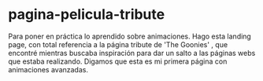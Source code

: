 # pagina-pelicula-tribute
Para poner en práctica lo aprendido sobre animaciones. Hago esta landing page, con total referencia a la página tribute de 'The Goonies' , que encontré mientras buscaba inspiración para dar un salto a las páginas webs que estaba realizando. Digamos que esta es mi primera página con animaciones avanzadas.
